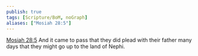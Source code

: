 ```yaml
---
publish: true
tags: [Scripture/BoM, noGraph]
aliases: ["Mosiah 28:5"]
---
```

[Mosiah 28:5](https://churchofjesuschrist.org/study/scriptures/bofm/mosiah/28?lang=eng&id=p5#p5) And it came to pass that they did plead with their father many days that they might go up to the land of Nephi.
